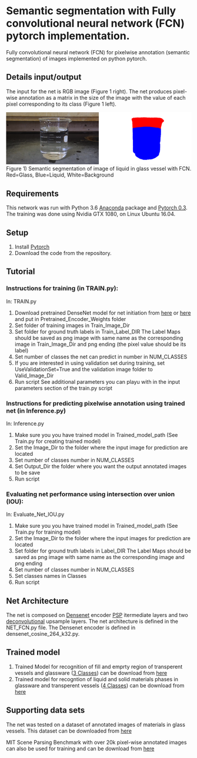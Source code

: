 #  Semantic segmentation with Fully convolutional neural network (FCN) pytorch implementation.

Fully convolutional neural network (FCN) for pixelwise annotation (semantic segmentation) of images implemented on python pytorch. 
 

## Details input/output
The input for the net is RGB image (Figure 1 right).
The net produces pixel-wise annotation as a matrix in the size of the image with the value of each pixel corresponding to its class (Figure 1 left).

![](/Figure1.png)
Figure 1) Semantic segmentation of image of liquid in glass vessel with FCN. Red=Glass, Blue=Liquid, White=Background

## Requirements
This network was run with Python 3.6  [Anaconda](https://www.anaconda.com/download/) package and [Pytorch 0.3](https://pytorch.org/). The training was done using Nvidia GTX 1080, on Linux Ubuntu 16.04.

## Setup
1) Install [Pytorch](https://pytorch.org/)
2) Download the code from the repository.

## Tutorial

### Instructions for training (in TRAIN.py):
In: TRAIN.py
1) Download pretrained DenseNet model for net initiation from [here](https://drive.google.com/file/d/1bFdIbIS_2pWd9PQs1x_hYq6Y0BVsL2eI/view?usp=sharing]) or [here](https://drive.google.com/file/d/1m1kogoWPkKwBaMkzZxJygHi-mbGbup1Y/view?usp=sharing)
    and put in Pretrained_Encoder_Weights folder
2) Set folder of training images in Train_Image_Dir
3) Set folder for ground truth labels in Train_Label_DIR
   The Label Maps should be saved as png image with same name as the corresponding image in Train_Image_Dir and png ending (the pixel value should be its label)
4) Set number of classes the net can predict in number in NUM_CLASSES
5) If you are interested in using validation set during training, set UseValidationSet=True and the validation image folder to Valid_Image_Dir
6) Run script
See additional parameters you can playu with in the input parameters section of the train.py script

### Instructions for predicting pixelwise annotation using trained net (in Inference.py)
In: Inference.py
1) Make sure you you have trained model in Trained_model_path (See Train.py for creating trained model)
2) Set the Image_Dir to the folder where the input image for prediction are located
3) Set number of classes number in NUM_CLASSES
4) Set Output_Dir the folder where you want the output annotated images to be save
5) Run script

### Evaluating net performance using intersection over union (IOU):
In: Evaluate_Net_IOU.py
1) Make sure you you have trained model in Trained_model_path (See Train.py for training model)
2) Set the Image_Dir to the folder where the input images for prediction are located
3) Set folder for ground truth labels in Label_DIR
    The Label Maps should be saved as png image with same name as the corresponding image and png ending
4) Set number of classes number in NUM_CLASSES
5) Set classes names in Classes
6) Run script
## Net Architecture
The net is composed on [Densenet](https://arxiv.org/pdf/1608.06993.pdf) encoder [PSP](https://arxiv.org/pdf/1612.01105.pdf) itermediate layers  and two [deconvolutional](https://arxiv.org/pdf/1605.06211.pdf) upsample layers. The net architecture is defined in the NET_FCN.py file. The Densenet encoder is defined in densenet_cosine_264_k32.py.
## Trained model 
1) Trained Model for recognition of fill and emprty region of transperent vessels and glassware ([3 Classes](https://drive.google.com/file/d/1yw7e83ux1F0yrHR1k9PZRQVd37jxUov_/view?usp=sharing)) can be download from [here](https://drive.google.com/file/d/1s4PZXkMn7euMMsxFOIaMKYjOIeSv-ZTJ/view?usp=sharing) 
2) Trained model for recogntion of liquid and solid  materials phases in glassware and transperent vessels ([4 Classes](https://drive.google.com/file/d/1HkwjFU1ffo29oSER3rak5qoLKvpwf9Sn/view?usp=sharing)) can be download from [here](https://drive.google.com/file/d/1vALUddiwnZNpBjum1jCHYkJGYN0eQg7q/view?usp=sharing) 
## Supporting data sets
The net was tested on a dataset of annotated images of materials in glass vessels. 
This dataset can be downloaded from [here](https://drive.google.com/file/d/0B6njwynsu2hXRFpmY1pOV1A4SFE/view?usp=sharing)

MIT Scene Parsing Benchmark with over 20k pixel-wise annotated images can also be used for training and can be download from [here](http://sceneparsing.csail.mit.edu/)
